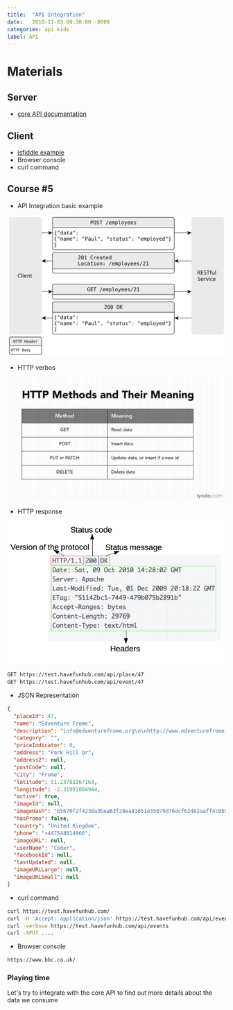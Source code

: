 ```yaml
---
title:  "API Integration"
date:   2018-11-03 09:30:00 -0000
categories: api kids
label: API
---
```


# Materials

## Server

*   [core API documentation](https://test.havefunhub.com/api-doc "API documentation")

## Client

*   [jsfiddle example](https://jsfiddle.net/fieder/q4bv0w9p "Template")
*    Browser console
*    curl command	


## Course #5

* API Integration basic example

![](/course-5/POST-for-Creation.svg)

* HTTP verbos

![](/course-5/HTTP-Verbs.jpg)

* HTTP response 

![](/course-5/HTTP-Response.png)

```sh
GET https://test.havefunhub.com/api/place/47
GET https://test.havefunhub.com/api/event/47
```
* JSON Representation

```json
{
  "placeId": 47,
  "name": "Edventure Frome",
  "description": "info@edventurefrome.org\n\nhttp://www.edventurefrome.org",
  "category": "",
  "priceIndicator": 0,
  "address": "Park Hill Dr",
  "address2": null,
  "postCode": null,
  "city": "Frome",
  "latitude": 51.23781967163,
  "longitude": -2.31991004944,
  "active": true,
  "imageId": null,
  "imageHash": "b5670f2f4230a3bea63f29ea81651e35079d76dcf62482aaff4c0b5b1bbd62b1",
  "hasPromo": false,
  "country": "United Kingdom",
  "phone": "+447548014066",
  "imageURL": null,
  "userName": "Coder",
  "facebookId": null,
  "lastUpdated": null,
  "imageURLLarge": null,
  "imageURLSmall": null
}


```

* curl command

```sh
curl https://test.havefunhub.com/
curl -H 'Accept: application/json' https://test.havefunhub.com/api/event/47
curl -verbose https://test.havefunhub.com/api/events
curl -XPUT ....

```

* Browser console

```sh
https://www.bbc.co.uk/

```

### Playing time

Let's try to integrate with the core API to find out more details about the data we consume
